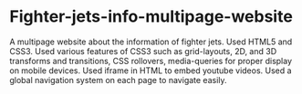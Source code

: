 # Fighter-jets-info-multipage-website
A multipage website about the information of fighter jets. Used HTML5 and CSS3. Used various features of CSS3 such as grid-layouts, 2D, and 3D transforms and transitions, CSS rollovers, media-queries for proper display on mobile devices. Used iframe in HTML to embed youtube videos. Used a global navigation system on each page to navigate easily.
